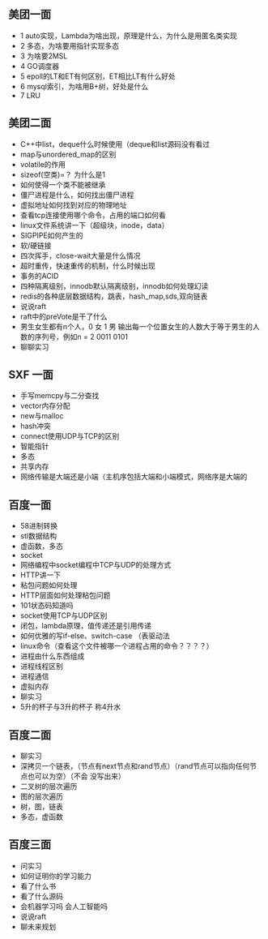 ## 美团一面

+ 1 auto实现，Lambda为啥出现，原理是什么，为什么是用匿名类实现
+ 2 多态，为啥要用指针实现多态
+ 3 为啥要2MSL
+ 4 GO调度器
+ 5 epoll的LT和ET有何区别，ET相比LT有什么好处
+ 6 mysql索引，为啥用B+树，好处是什么
+ 7 LRU

## 美团二面

+ C++中list，deque什么时候使用（deque和list源码没有看过
+ map与unordered_map的区别
+ volatile的作用
+ sizeof(空类)=？ 为什么是1
+ 如何使得一个类不能被继承
+ 僵尸进程是什么，如何找出僵尸进程
+ 虚拟地址如何找到对应的物理地址
+ 查看tcp连接使用哪个命令，占用的端口如何看
+ linux文件系统讲一下（超级块，inode，data）
+ SIGPIPE如何产生的
+ 软/硬链接
+ 四次挥手，close-wait大量是什么情况
+ 超时重传，快速重传的机制，什么时候出现
+ 事务的ACID
+ 四种隔离级别，innodb默认隔离级别，innodb如何处理幻读
+ redis的各种底层数据结构，跳表，hash_map,sds,双向链表
+ 说说raft
+ raft中的preVote是干了什么
+ 男生女生都有n个人，0 女  1 男  输出每一个位置女生的人数大于等于男生的人数的序列号，例如n = 2  0011 0101
+ 聊聊实习

## SXF 一面
+ 手写memcpy与二分查找
+ vector内存分配
+ new与malloc
+ hash冲突
+ connect使用UDP与TCP的区别
+ 智能指针
+ 多态
+ 共享内存
+ 网络传输是大端还是小端（主机序包括大端和小端模式，网络序是大端的

## 百度一面
+ 58进制转换
+ stl数据结构
+ 虚函数，多态
+ socket
+ 网络编程中socket编程中TCP与UDP的处理方式
+ HTTP讲一下
+ 粘包问题如何处理
+ HTTP层面如何处理粘包问题
+ 101状态码知道吗
+ socket使用TCP与UDP区别
+ 闭包，lambda原理，值传递还是引用传递
+ 如何优雅的写if-else、switch-case （表驱动法
+ linux命令（查看这个文件被哪一个进程占用的命令？？？？）
+ 进程由什么东西组成
+ 进程线程区别
+ 进程通信
+ 虚拟内存
+ 聊实习
+ 5升的杯子与3升的杯子 称4升水

## 百度二面
+ 聊实习
+ 深拷贝一个链表，（节点有next节点和rand节点）（rand节点可以指向任何节点也可以为空）（不会 没写出来）
+ 二叉树的层次遍历
+ 图的层次遍历
+ 树，图，链表
+ 多态，虚函数

## 百度三面
+ 问实习
+ 如何证明你的学习能力
+ 看了什么书
+ 看了什么源码
+ 会机器学习吗 会人工智能吗
+ 说说raft
+ 聊未来规划
